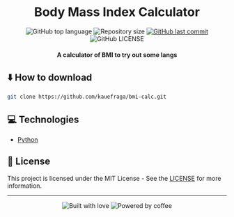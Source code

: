 <h1 align="center">Body Mass Index Calculator</h1>

<p align="center">
  <img
    alt="GitHub top language"
    src="https://img.shields.io/github/languages/top/kauefraga/bmi-calc.svg"
  />
  <img
    alt="Repository size"
    src="https://img.shields.io/github/repo-size/kauefraga/bmi-calc.svg"
  />
  <a href="https://github.com/kauefraga/bmi-calc/commits/main">
    <img
      alt="GitHub last commit"
      src="https://img.shields.io/github/last-commit/kauefraga/bmi-calc.svg"
    />
  </a>
  <img
    alt="GitHub LICENSE"
    src="https://img.shields.io/github/license/kauefraga/bmi-calc.svg"
  />
</p>

<!-- Body mass index (bmi) :: Índice de massa corporal (imc) -->
<h4 align="center">A calculator of BMI to try out some langs</h4>

## ⬇️ How to download
```bash
git clone https://github.com/kauefraga/bmi-calc.git
```

## 💻 Technologies

- [Python](https://python.org)

## 📝 License

This project is licensed under the MIT License - See the [LICENSE](https://github.com/kauefraga/bmi-calc/blob/main/LICENSE) for more information.

---
<div align="center" display="flex">
  <img alt="Built with love" src="https://forthebadge.com/images/badges/built-with-love.svg">
  <img alt="Powered by coffee" src="https://forthebadge.com/images/badges/powered-by-coffee.svg">
</div>
